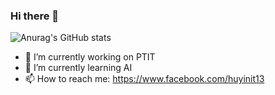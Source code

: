 ### Hi there 👋

![Anurag's GitHub stats](https://github-readme-stats.vercel.app/api?username=huyinit&hide=contribs,issues,prs&show_icons=true)


- 🔭 I’m currently working on PTIT
- 🌱 I’m currently learning AI
- 📫 How to reach me: https://www.facebook.com/huyinit13
